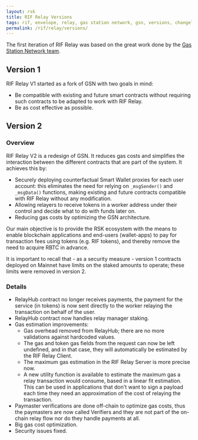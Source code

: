 ```yaml
---
layout: rsk
title: RIF Relay Versions
tags: rif, envelope, relay, gas station network, gsn, versions, changelog
permalink: /rif/relay/versions/
---
```


The first iteration of RIF Relay was based on the great work done by the [Gas Station Network team](https://www.opengsn.org/).

## Version 1

RIF Relay V1 started as a fork of GSN with two goals in mind:

- Be compatible with existing and future smart contracts without requiring such contracts to be adapted to work with RIF Relay.
- Be as cost effective as possible.

## Version 2

### Overview

RIF Relay V2 is a redesign of GSN. It reduces gas costs and simplifies the interaction between the different contracts that are part of the system. It achieves this by:

- Securely deploying counterfactual Smart Wallet proxies for each user account: this eliminates the need for relying on `_msgSender()` and `_msgData()` functions, making existing and future contracts compatible with RIF Relay without any modification.
- Allowing relayers to receive tokens in a worker address under their control and decide what to do with funds later on.
- Reducing gas costs by optimizing the GSN architecture.

Our main objective is to provide the RSK ecosystem with the means to enable blockchain applications and end-users (wallet-apps) to pay for transaction fees using tokens (e.g. RIF tokens), and thereby remove the need to acquire RBTC in advance.

It is important to recall that - as a security measure - version 1 contracts deployed on Mainnet have limits on the staked amounts to operate; these limits were removed in version 2.

### Details

* RelayHub contract no longer receives payments, the payment for the service (in tokens) is now sent directly to the worker relaying the transaction on behalf of the user.
* RelayHub contract now handles relay manager staking.
* Gas estimation improvements:
    * Gas overhead removed from RelayHub; there are no more validations against hardcoded values.
    * The gas and token gas fields from the request can now be left undefined, and in that case, they will automatically be estimated by the RIF Relay Client.
    * The maximum gas estimation in the RIF Relay Server is more precise now.
    * A new utility function is available to estimate the maximum gas a relay transaction would consume, based in a linear fit estimation. This can be used in applications that don't want to sign a payload each time they need an approximation of the cost of relaying the transaction.
* Paymaster verifications are done off-chain to optimize gas costs, thus the paymasters are now called Verifiers and they are not part of the on-chain relay flow nor do they handle payments at all.
* Big gas cost optimization.
* Security issues fixed.